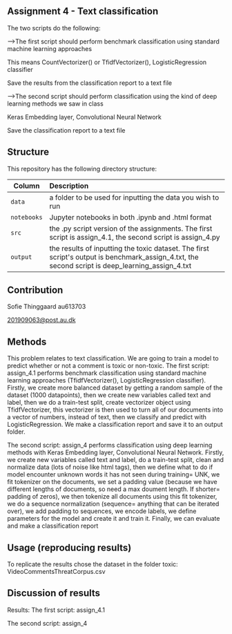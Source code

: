 ## Assignment 4 - Text classification

The two scripts do the following:

-->The first script should perform benchmark classification using standard machine learning approaches

This means CountVectorizer() or TfidfVectorizer(), LogisticRegression classifier

Save the results from the classification report to a text file

-->The second script should perform classification using the kind of deep learning methods we saw in class

Keras Embedding layer, Convolutional Neural Network

Save the classification report to a text file

## Structure

This repository has the following directory structure:

| Column | Description|
|--------|:-----------|
```data```| a folder to be used for inputting the data you wish to run
```notebooks``` | Jupyter notebooks in both .ipynb and .html format
```src``` | the .py script version of the assignments. The first script is assign_4.1, the second script is assign_4.py
```output``` | the results of inputting the toxic dataset. The first script's output is benchmark_assign_4.txt, the second script is deep_learning_assign_4.txt

## Contribution

Sofie Thinggaard au613703

201909063@post.au.dk

## Methods

This problem relates to text classification. We are going to train a model to predict whether or not a comment is toxic or non-toxic. The first script: assign_4.1 performs benchmark classification using standard machine learning approaches (TfidfVectorizer(), LogisticRegression classifier). Firstly, we create more balanced dataset by getting a random sample of the dataset (1000 datapoints), then we create new variables called text and label, then we do a train-test split, create vectorizer object using TfidfVectorizer, this vectorizer is then used to turn all of our documents into a vector of numbers, instead of text, then we classify and predict with LogisticRegression. We make a classification report and save it to an output folder. 

The second script: assign_4 performs classification using deep learning methods with Keras Embedding layer, Convolutional Neural Network. Firstly, we create new variables called text and label, do a train-test split, clean and normalize data (lots of noise like html tags), then we define what to do if model encounter unknown words it has not seen during training= UNK, we fit tokenizer on the documents, we set a padding value (because we have different lengths of documents, so need a max doument length. If shorter= padding of zeros), we then tokenize all documents using this fit tokenizer, we do a sequence normalization (sequence= anything that can be iterated over), we add padding to sequences, we encode labels, we define parameters for the model and create it and train it. Finally, we can evaluate and make a classification report

## Usage (reproducing results)

To replicate the results chose the dataset in the folder toxic: VideoCommentsThreatCorpus.csv

## Discussion of results

Results: The first script: assign_4.1

The second script: assign_4
